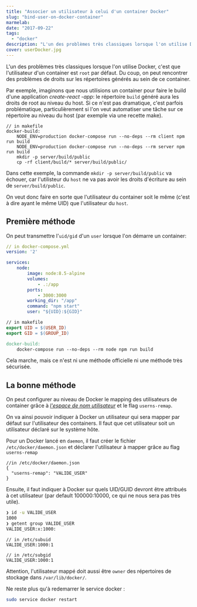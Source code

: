 ```yaml
---
title: "Associer un utilisateur à celui d'un container Docker"
slug: "bind-user-on-docker-container"
marmelab:
date: "2017-09-22"
tags:
  - "docker"
description: "L'un des problèmes très classiques lorsque l'on utilise Docker, c'est que l'utilisateur d'un container est root par défaut. Du coup, on peut rencontrer des problèmes de droits sur les répertoires générés au sein de ce container."
cover: userDocker.jpg
---
```


L'un des problèmes très classiques lorsque l'on utilise Docker, c'est que l'utilisateur d'un container est `root` par défaut. Du coup, on peut rencontrer des problèmes de droits sur les répertoires générés au sein de ce container.

Par exemple, imaginons que nous utilisions un container pour faire le build d'une application *create-react -app*: le répertoire `build` généré aura les droits de root au niveau du host. Si ce n'est pas dramatique, c'est parfois problématique, particulièrement si l'on veut automatiser une tâche sur ce répertoire au niveau du host (par exemple via une recette make).

```makfile
// in makefile
docker-build:
    NODE_ENV=production docker-compose run --no-deps --rm client npm run build
    NODE_ENV=production docker-compose run --no-deps --rm server npm run build
    mkdir -p server/build/public
    cp -rf client/build/* server/build/public/
```

Dans cette exemple, la commande `mkdir -p server/build/public` va échouer, car l'utilisteur du `host` ne va pas avoir les droits d'écriture au sein de `server/build/public`.

On veut donc faire en sorte que l'utilisateur du container soit le même (c'est à dire ayant le même UID) que l'utilisateur du `host`.

## Première méthode

On peut transmettre l'`uid/gid` d'un `user` lorsque l'on démarre un container:

```yaml
// in docker-compose.yml
version: '2'

services:
    node:
        image: node:8.5-alpine
        volumes:
            - .:/app
        ports:
            - 3000:3000
        working_dir: "/app"
        command: "npm start"
        user: "${UID}:${GID}"
```

```makefile
// in makefile
export UID = $(USER_ID)
export GID = $(GROUP_ID)

docker-build:
	docker-compose run --no-deps --rm node npm run build
```

Cela marche, mais ce n'est ni une méthode officielle ni une méthode très sécurisée.

## La bonne méthode

On peut configurer au niveau de Docker le mapping des utilisateurs de container grâce à *[l'espace de nom utilisateur](https://docs.docker.com/engine/security/userns-remap/)* et le flag `userns-remap`.

On va ainsi pouvoir indiquer à Docker un utilisateur qui sera mapper par défaut sur l'utilisateur des containers. Il faut que cet utilisateur soit un utilisateur déclaré sur le système hôte.

Pour un Docker lancé en `daemon`, il faut créer le fichier `/etc/docker/daemon.json` et déclarer l'utilisateur à mapper grâce au flag `userns-remap`

```ỳaml
//in /etc/docker/daemon.json
{
  "userns-remap": "VALIDE_USER"
}

```

Ensuite, il faut indiquer à Docker sur quels UID/GUID devront être attribués à cet utilisateur (par default 100000:10000, ce qui ne nous sera pas très utile).

```bash
❯ id -u VALIDE_USER
1000
❯ getent group VALIDE_USER
VALIDE_USER:x:1000:
```

```
// in /etc/subuid
VALIDE_USER:1000:1
```

```
// in /etc/subgid
VALIDE_USER:1000:1
```

Attention, l'utilisateur mappé doit aussi être `owner` des répertoires de stockage dans `/var/lib/docker/`.

Ne reste plus qu'à redemarrer le service docker :
```bash
sudo service docker restart
```
